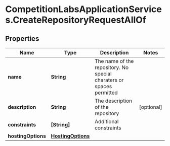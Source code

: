 # CompetitionLabsApplicationServices.CreateRepositoryRequestAllOf

## Properties

Name | Type | Description | Notes
------------ | ------------- | ------------- | -------------
**name** | **String** | The name of the repository. No special charaters or spaces permitted | 
**description** | **String** | The description of the repository | [optional] 
**constraints** | **[String]** | Additional constraints | 
**hostingOptions** | [**HostingOptions**](HostingOptions.md) |  | 


